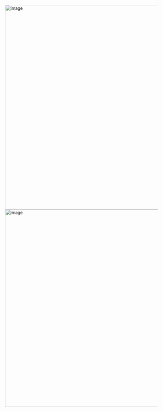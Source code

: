 <img width="1115" height="672" alt="image" src="https://github.com/user-attachments/assets/c35202e5-7c87-4295-ac4c-4ddc553fee3a" />  

<img width="1373" height="650" alt="image" src="https://github.com/user-attachments/assets/4e478513-78d0-4458-889b-24ec988cd7be" />    


